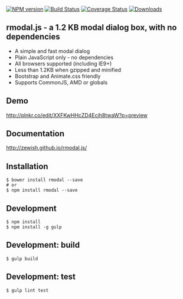 [![NPM version](https://img.shields.io/npm/v/rmodal.svg?style=flat-square)](https://www.npmjs.com/package/rmodal)
[![Build Status](https://travis-ci.org/zewish/rmodal.js.svg?branch=master)](https://travis-ci.org/zewish/rmodal.js)
[![Coverage Status](https://coveralls.io/repos/zewish/rmodal.js/badge.svg?branch=master&service=github)](https://coveralls.io/github/zewish/rmodal.js?branch=master)
[![Downloads](https://img.shields.io/npm/dm/rmodal.svg?style=flat-square)](https://www.npmjs.com/package/rmodal)

rmodal.js - a 1.2 KB modal dialog box, with no dependencies
-----------------------------------------------------------

- A simple and fast modal dialog
- Plain JavaScript only - no dependencies
- All browsers supported (including IE9+)
- Less than 1.2KB when gzipped and minified
- Bootstrap and Animate.css friendly
- Supports CommonJS, AMD or globals


Demo
----
http://plnkr.co/edit/XXFKwHHcZD4Ecjh8twaW?p=preview


Documentation
-------------
http://zewish.github.io/rmodal.js/


Installation
------------
```
$ bower install rmodal --save
# or
$ npm install rmodal --save
```


Development
-----------
```
$ npm install
$ npm install -g gulp
```

Development: build
------------------
`$ gulp build`


Development: test
-----------------
`$ gulp lint test`
